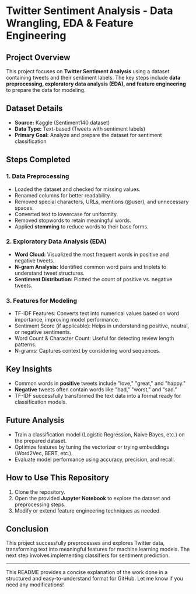 # Twitter Sentiment Analysis - Data Wrangling, EDA & Feature Engineering

## Project Overview

This project focuses on **Twitter Sentiment Analysis** using a dataset containing tweets and their sentiment labels. The key steps include **data preprocessing, exploratory data analysis (EDA), and feature engineering** to prepare the data for modeling.

## Dataset Details

- **Source:** Kaggle (Sentiment140 dataset)
- **Data Type:** Text-based (Tweets with sentiment labels)
- **Primary Goal:** Analyze and prepare the dataset for sentiment classification

## Steps Completed

### 1. Data Preprocessing

- Loaded the dataset and checked for missing values.
- Renamed columns for better readability.
- Removed special characters, URLs, mentions (@user), and unnecessary spaces.
- Converted text to lowercase for uniformity.
- Removed stopwords to retain meaningful words.
- Applied **stemming** to reduce words to their base forms.

### 2. Exploratory Data Analysis (EDA)

- **Word Cloud:** Visualized the most frequent words in positive and negative tweets.
- **N-gram Analysis:** Identified common word pairs and triplets to understand tweet structures.
- **Sentiment Distribution:** Plotted the count of positive vs. negative tweets.

### 3. Features for Modeling
- TF-IDF Features: Converts text into numerical values based on word importance, improving model performance.
- Sentiment Score (if applicable): Helps in understanding positive, neutral, or negative sentiments.
- Word Count & Character Count: Useful for detecting review length patterns.
- N-grams: Captures context by considering word sequences.

## Key Insights

- Common words in **positive** tweets include "love," "great," and "happy."
- **Negative** tweets often contain words like "bad," "worst," and "sad."
- TF-IDF successfully transformed the text data into a format ready for classification models.

## Future Analysis

- Train a classification model (Logistic Regression, Naive Bayes, etc.) on the prepared dataset.
- Optimize features by tuning the vectorizer or trying embeddings (Word2Vec, BERT, etc.).
- Evaluate model performance using accuracy, precision, and recall.

## How to Use This Repository

1. Clone the repository.
2. Open the provided **Jupyter Notebook** to explore the dataset and preprocessing steps.
3. Modify or extend feature engineering techniques as needed.

## Conclusion

This project successfully preprocesses and explores Twitter data, transforming text into meaningful features for machine learning models. The next step involves implementing classifiers for sentiment prediction.



---

This README provides a concise explanation of the work done in a structured and easy-to-understand format for GitHub. Let me know if you need any modifications!

